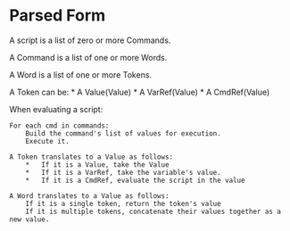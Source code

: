# Parsed Form

A script is a list of zero or more Commands.

A Command is a list of one or more Words.

A Word is a list of one or more Tokens.

A Token can be:
    *   A Value(Value)
    *   A VarRef(Value)
    *   A CmdRef(Value)

When evaluating a script:

```
For each cmd in commands:
    Build the command's list of values for execution.
    Execute it.

A Token translates to a Value as follows:
    *   If it is a Value, take the Value
    *   If it is a VarRef, take the variable's value.
    *   If it is a CmdRef, evaluate the script in the value

A Word translates to a Value as follows:
    If it is a single token, return the token's value
    If it is multiple tokens, concatenate their values together as a new value.

